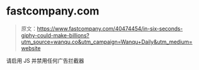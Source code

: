 # fastcompany.com

> 原文：<https://www.fastcompany.com/40474454/in-six-seconds-giphy-could-make-billions?utm_source=wanqu.co&utm_campaign=Wanqu+Daily&utm_medium=website>

请启用 JS 并禁用任何广告拦截器